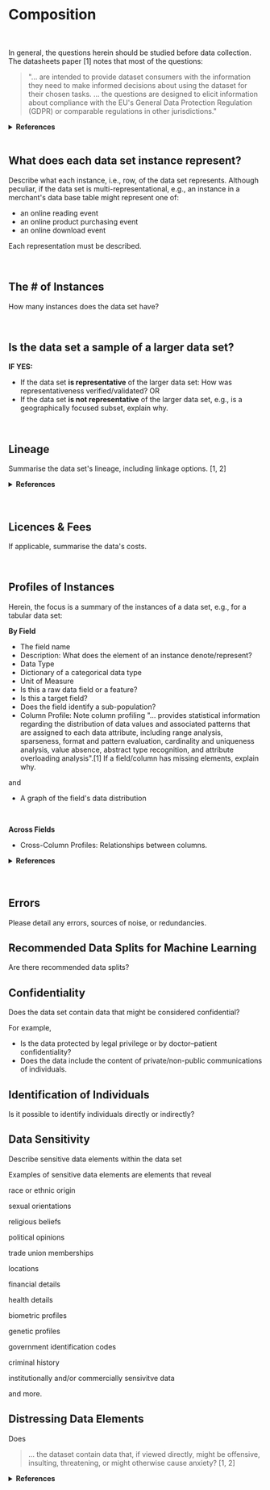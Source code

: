 
<br>

# Composition

<br>

In general, the questions herein should be studied before data collection.  The datasheets paper [1] notes that most of the questions:

> "… are intended to provide dataset consumers with the information they need to make informed decisions about using the dataset for their chosen tasks. … the questions are designed to elicit information about compliance with the EU's General Data Protection Regulation (GDPR) or comparable regulations in other jurisdictions."

 
<details><summary><b>References</b></summary>
<ol>
<li><a href="https://arxiv.org/abs/1803.09010v8" target="_blank">Datasheets for Datasets</a>, arXiv:1803.09010v8, 2021, updated datasheet appendix</li>
<li><a href="https://www.talend.com/resources/what-is-data-profiling/" target="_blank">Data Profiling</a></li>
</ol>
</details>

<br>

## What does each data set instance represent?

Describe what each instance, i.e., row, of the data set represents.  Although peculiar, if the data set is 
multi-representational, e.g., an instance in a merchant's data base table might represent one of:

* an online reading event
* an online product purchasing event
* an online download event

Each representation must be described.

<br>

## The # of Instances

How many instances does the data set have?

<br>

## Is the data set a sample of a larger data set?

**IF YES:**

* If the data set **is representative** of the larger data set: How was representativeness verified/validated? OR
* If the data set **is not representative** of the larger data set, e.g., is a geographically focused subset, explain why.


<br>

## Lineage


Summarise the data set's lineage, including linkage options. [1, 2]

<details><summary><b>References</b></summary> 
<ol><li><a href="https://www.qlik.com/us/data-management/data-lineage" target="_blank">QLIK: What is data lineage?</a></li>
<li><a href="https://www.ibm.com/topics/data-lineage" target="_blank">IBM: What is data lineage?</a></li></ol>
</details>

<br>
<br>

## Licences & Fees

If applicable, summarise the data's costs.

<br>

## Profiles of Instances

Herein, the focus is a summary of the instances of a data set, e.g., for a tabular data set:

**By Field**

* The field name
* Description: What does the element of an instance denote/represent?
* Data Type
* Dictionary of a categorical data type
* Unit of Measure
* Is this a raw data field or a feature?
* Is this a target field?
* Does the field identify a sub-population?
* Column Profile: Note column profiling "… provides statistical information regarding the distribution of data values and 
  associated patterns that are assigned to each data attribute, including range analysis, sparseness, format and pattern 
  evaluation, cardinality and uniqueness analysis, value absence, abstract type recognition, and attribute overloading analysis".[1]  If a field/column has missing elements, explain why.

and

* A graph of the field's data distribution

<br>

**Across Fields**

* Cross-Column Profiles: Relationships between columns.

<details><summary><b>References</b></summary>
<ol><li>5.5.2 Profiling for Data Quality Assessment, in <a href="https://www.sciencedirect.com/book/9780123742254/master-data-management" target="_blank">Master Data Management</a>, Page 96, The MK/OMG Press, 
2008</li></ol>
</details>


<br>
<br>

## Errors

Please detail any errors, sources of noise, or redundancies.


## Recommended Data Splits for Machine Learning

Are there recommended data splits?


## Confidentiality

Does the data set contain data that might be considered confidential?

For example,

* Is the data protected by legal privilege or by doctor–patient confidentiality?
* Does the data include the content of private/non-public communications of individuals.


## Identification of Individuals

Is it possible to identify individuals directly or indirectly?

## Data Sensitivity

Describe sensitive data elements within the data set

Examples of sensitive data elements are elements that reveal

race or ethnic origin

sexual orientations

religious beliefs

political opinions

trade union memberships

locations

financial details

health details

biometric profiles

genetic profiles

government identification codes

criminal history

institutionally and/or commercially sensivitve data

and more.



## Distressing Data Elements

Does

> … the dataset contain data that, if viewed directly, might be offensive, insulting, threatening, or might otherwise cause anxiety? [1, 2]

<details><summary><b>References</b></summary>
<ol>
<li><a href="https://dl.acm.org/doi/10.1145/3458723" target="_blank">Datasheets for Datasets</a>, Communications of the 
ACM, 2021, Volume 64, Issue 12, pages 86 – 92</li>
<li><a href="https://arxiv.org/abs/1803.09010v8" target="_blank">Datasheets for Datasets</a>, arXiv:1803.09010v8, 2021, updated datasheet appendix</li>
</ol>
</details>

<br>
<br>

<br>
<br>

<br>
<br>

<br>
<br>

